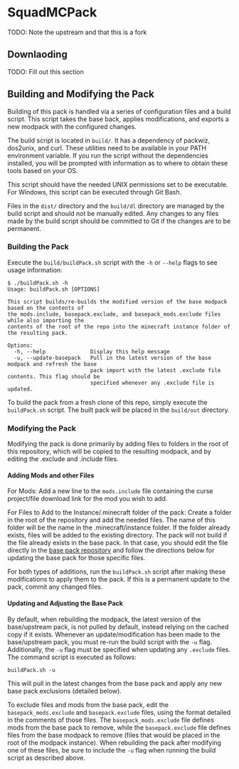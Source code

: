# SquadMCPack

TODO: Note the upstream and that this is a fork

## Downlaoding

TODO: Fill out this section
## Building and Modifying the Pack

Building of this pack is handled via a series of configuration files and a build script. This script takes the base back, applies modifications, and exports a new modpack with the configured changes.

The build script is located in `build/`. It has a dependency of packwiz, dos2unix, and curl. These utilities need to be available in your PATH environment variable. If you run the script without the dependencies installed, you will be prompted with information as to where to obtain these tools based on your OS.

This script should have the needed UNIX permissions set to be executable. For Windows, this script can be executed
through Git Bash.

Files in the `dist/` directory and the `build/dl` directory are managed by the build script and should not be manually edited. Any changes to any files made by the build script should be committed to Git if the changes are to be permanent.

### Building the Pack

Execute the `build/buildPack.sh` script with the `-h` or `--help` flags to see usage information:

```
$ ./buildPack.sh -h
Usage: buildPack.sh [OPTIONS]

This script builds/re-builds the modified version of the base modpack based on the contents of
the mods.include, basepack.exclude, and basepack_mods.exclude files while also importing the
contents of the root of the repo into the minecraft instance folder of the resulting pack.

Options:
  -h, --help              Display this help message
  -u, --update-basepack   Pull in the latest version of the base modpack and refresh the base
                          pack import with the latest .exclude file contents. This flag should be
                          specified whenever any .exclude file is updated.
```

To build the pack from a fresh clone of this repo, simply execute the `buildPack.sh` script. The built pack will
be placed in the `build/out` directory.

### Modifying the Pack

Modifying the pack is done primarily by adding files to folders in the root of this repository, which will be copied
to the resulting modpack, and by editing the .exclude and .include files.

#### Adding Mods and other Files

For Mods: Add a new line to the `mods.include` file containing the curse project/file download link for the mod you wish to add.

For Files to Add to the Instance/.minecraft folder of the pack: Create a folder in the root of the repository and add the needed files. The name of this folder will be the name in the .minecraft/instance folder. If the folder already exists, files will be added to the existing directory. The pack will not build if the file already exists in the base pack. In that case, you should edit the file directly in the [base pack repository](https://github.com/Kytech/CreateTogether) and follow the directions below for updating the base pack for those specific files.

For both types of additions, run the `buildPack.sh` script after making these modifications to apply them to the pack. If this is a permanent update to the pack, commit any changed files.

#### Updating and Adjusting the Base Pack

By default, when rebuilding the modpack, the latest version of the base/upstream pack, is not pulled by default, instead relying on the cached copy if it exists. Whenever an update/modification has been made to the base/upstream pack, you must re-run the build script with the `-u` flag. Additionally, the `-u` flag must be specified when updating any `.exclude` files. The command script is executed as follows:

```
buildPack.sh -u
```

This will pull in the latest changes from the base pack and apply any new base pack exclusions (detailed below).

To exclude files and mods from the base pack, edit the `basepack_mods.exclude` and `basepack.exclude` files, using the format detailed in the comments of those files. The `basepack_mods.exclude` file defines mods from the base pack to remove, while the `basepack.exclude` file defines files from the base modpack to remove (files that would be placed in the root of the modpack instance). When rebuilding the pack after modifying one of these files, be sure to include the `-u` flag when running the build script as described above.
